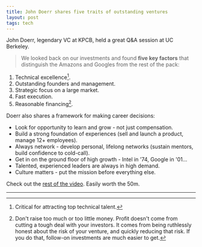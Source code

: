 ```yaml
---
title: John Doerr shares five traits of outstanding ventures
layout: post
tags: tech
---
```


John Doerr, legendary VC at KPCB, held a great Q&A session at UC Berkeley.

> We looked back on our investments and found **five key factors** that distinguish the Amazons and Googles from the rest of the pack:

1. Technical excellence[^1].
2. Outstanding founders and management.
3. Strategic focus on a large market.
4. Fast execution.
5. Reasonable financing[^2].

Doerr also shares a framework for making career decisions:

+ Look for opportunity to learn and grow - not just compensation.
+ Build a strong foundation of experiences (sell and launch a product, manage 12+ employees).
+ Always network - develop personal, lifelong networks (sustain mentors, build confidence to cold-call).
+ Get in on the ground floor of high growth - Intel in '74, Google in '01...
+ Talented, experienced leaders are always in high demand.
+ Culture matters - put the mission before everything else.

Check out the [rest of the video](https://www.youtube.com/watch?v=4xWGSUZmkIc). Easily worth the 50m.

---
[^1]: Critical for attracting top technical talent.
[^2]: Don't raise too much or too little money. Profit doesn't come from cutting a tough deal with your investors. It comes from being ruthlessly honest about the risk of your venture, and quickly reducing that risk. If you do that, follow-on investments are much easier to get.
